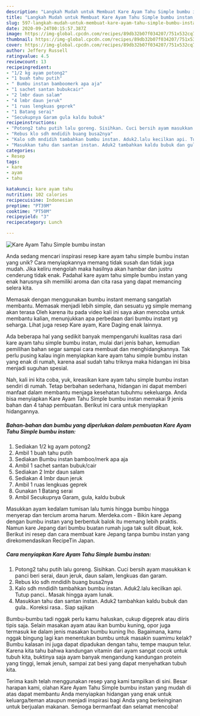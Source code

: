```yaml
---
description: "Langkah Mudah untuk Membuat Kare Ayam Tahu Simple bumbu instan, Enak Banget"
title: "Langkah Mudah untuk Membuat Kare Ayam Tahu Simple bumbu instan, Enak Banget"
slug: 597-langkah-mudah-untuk-membuat-kare-ayam-tahu-simple-bumbu-instan-enak-banget
date: 2020-09-24T00:15:57.387Z
image: https://img-global.cpcdn.com/recipes/89db32b07f034207/751x532cq70/kare-ayam-tahu-simple-bumbu-instan-foto-resep-utama.jpg
thumbnail: https://img-global.cpcdn.com/recipes/89db32b07f034207/751x532cq70/kare-ayam-tahu-simple-bumbu-instan-foto-resep-utama.jpg
cover: https://img-global.cpcdn.com/recipes/89db32b07f034207/751x532cq70/kare-ayam-tahu-simple-bumbu-instan-foto-resep-utama.jpg
author: Jeffery Russell
ratingvalue: 4.5
reviewcount: 13
recipeingredient:
- "1/2 kg ayam potong2"
- "1 buah tahu putih"
- " Bumbu instan bamboomerk apa aja"
- "1 sachet santan bubukcair"
- "2 lmbr daun salam"
- "4 lmbr daun jeruk"
- "1 ruas lengkuas geprek"
- "1 Batang serai"
- "Secukupnya Garam gula kaldu bubuk"
recipeinstructions:
- "Potong2 tahu putih lalu goreng. Sisihkan. Cuci bersih ayam masukkan k panci beri serai, daun jeruk, daun salam, lengkuas dan garam."
- "Rebus klo sdh mndidih buang busa2nya"
- "Kalo sdh mndidih tambahkan bumbu instan. Aduk2.lalu kecilkan api. Tutup panci.. Masak hingga ayam lunak."
- "Masukkan tahu dan santan instan. Aduk2 tambahkan kaldu bubuk dan gula.. Koreksi rasa.. Siap sajikan"
categories:
- Resep
tags:
- kare
- ayam
- tahu

katakunci: kare ayam tahu 
nutrition: 102 calories
recipecuisine: Indonesian
preptime: "PT39M"
cooktime: "PT50M"
recipeyield: "3"
recipecategory: Lunch

---
```



![Kare Ayam Tahu Simple bumbu instan](https://img-global.cpcdn.com/recipes/89db32b07f034207/751x532cq70/kare-ayam-tahu-simple-bumbu-instan-foto-resep-utama.jpg)

Anda sedang mencari inspirasi resep kare ayam tahu simple bumbu instan yang unik? Cara menyiapkannya memang tidak susah dan tidak juga mudah. Jika keliru mengolah maka hasilnya akan hambar dan justru cenderung tidak enak. Padahal kare ayam tahu simple bumbu instan yang enak harusnya sih memiliki aroma dan cita rasa yang dapat memancing selera kita.

Memasak dengan menggunakan bumbu instant memang sangatlah membantu. Memasak menjadi lebih simple, dan sesuatu yg simple memang akan terasa Oleh karena itu pada video kali ini saya akan mencoba untuk membantu kalian, menunjukkan apa perbedaan dari bumbu instant yg seharga. Lihat juga resep Kare ayam, Kare Daging enak lainnya.

Ada beberapa hal yang sedikit banyak mempengaruhi kualitas rasa dari kare ayam tahu simple bumbu instan, mulai dari jenis bahan, kemudian pemilihan bahan segar sampai cara membuat dan menghidangkannya. Tak perlu pusing kalau ingin menyiapkan kare ayam tahu simple bumbu instan yang enak di rumah, karena asal sudah tahu triknya maka hidangan ini bisa menjadi suguhan spesial.


Nah, kali ini kita coba, yuk, kreasikan kare ayam tahu simple bumbu instan sendiri di rumah. Tetap berbahan sederhana, hidangan ini dapat memberi manfaat dalam membantu menjaga kesehatan tubuhmu sekeluarga. Anda bisa menyiapkan Kare Ayam Tahu Simple bumbu instan memakai 9 jenis bahan dan 4 tahap pembuatan. Berikut ini cara untuk menyiapkan hidangannya.

<!--inarticleads1-->

##### Bahan-bahan dan bumbu yang diperlukan dalam pembuatan Kare Ayam Tahu Simple bumbu instan:

1. Sediakan 1/2 kg ayam potong2
1. Ambil 1 buah tahu putih
1. Sediakan  Bumbu instan bamboo/merk apa aja
1. Ambil 1 sachet santan bubuk/cair
1. Sediakan 2 lmbr daun salam
1. Sediakan 4 lmbr daun jeruk
1. Ambil 1 ruas lengkuas geprek
1. Gunakan 1 Batang serai
1. Ambil Secukupnya Garam, gula, kaldu bubuk


Masukkan ayam kedalam tumisan lalu tumis hingga bumbu hingga menyerap dan tercium aroma harum. Merdeka.com - Bikin kare Jepang dengan bumbu instan yang berbentuk balok itu memang lebih praktis. Namun kare Jepang dari bumbu buatan rumah juga tak sulit dibuat, kok. Berikut ini resep dan cara membuat kare Jepang tanpa bumbu instan yang direkomendasikan RecipeTin Japan. 

<!--inarticleads2-->

##### Cara menyiapkan Kare Ayam Tahu Simple bumbu instan:

1. Potong2 tahu putih lalu goreng. Sisihkan. Cuci bersih ayam masukkan k panci beri serai, daun jeruk, daun salam, lengkuas dan garam.
1. Rebus klo sdh mndidih buang busa2nya
1. Kalo sdh mndidih tambahkan bumbu instan. Aduk2.lalu kecilkan api. Tutup panci.. Masak hingga ayam lunak.
1. Masukkan tahu dan santan instan. Aduk2 tambahkan kaldu bubuk dan gula.. Koreksi rasa.. Siap sajikan


Bumbu-bumbu tadi nggak perlu kamu haluskan, cukup digeprek atau diiris tipis saja. Selain masakan ayam atau ikan bumbu kuning, opor juga termasuk ke dalam jenis masakan bumbu kuning lho. Bagaimana, kamu nggak bingung lagi kan menentukan bumbu untuk masakin suamimu kelak? Bumbu kalasan ini juga dapat dipadukan dengan tahu, tempe maupun telur. Karena kita tahu bahwa kandungan vitamin dari ayam sangat cocok untuk tubuh kita, buktinya saja ayam banyak mengandung kandungan protein yang tinggi, lemak jenuh, sampai zat besi yang dapat menyehatkan tubuh kita. 

Terima kasih telah menggunakan resep yang kami tampilkan di sini. Besar harapan kami, olahan Kare Ayam Tahu Simple bumbu instan yang mudah di atas dapat membantu Anda menyiapkan hidangan yang enak untuk keluarga/teman ataupun menjadi inspirasi bagi Anda yang berkeinginan untuk berjualan makanan. Semoga bermanfaat dan selamat mencoba!
